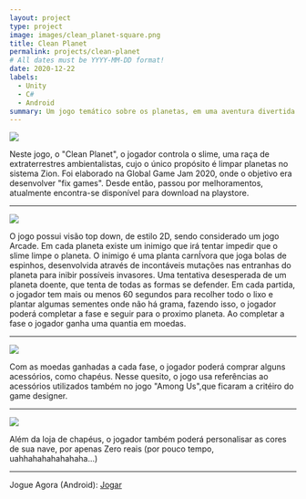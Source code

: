 ```yaml
---
layout: project
type: project
image: images/clean_planet-square.png
title: Clean Planet
permalink: projects/clean-planet
# All dates must be YYYY-MM-DD format!
date: 2020-12-22
labels:
  - Unity
  - C#
  - Android
summary: Um jogo temático sobre os planetas, em uma aventura divertida e lúdica.
---
```


<img class="ui image" src="{{ site.baseurl }}/images/clean_planet-header.png">

Neste jogo, o "Clean Planet", o jogador controla o slime, uma raça de extraterrestres ambientalistas, cujo o único propósito é limpar planetas no sistema Zion.
Foi elaborado na Global Game Jam 2020, onde o objetivo era desenvolver "fix games". Desde então, passou por melhoramentos, atualmente encontra-se disponível para download na playstore. 

<hr>
<img class="ui image" src="{{ site.baseurl }}/images/screenshots/cp-1.png">

O jogo possui visão top down, de estilo 2D, sendo considerado um jogo Arcade.
Em cada planeta existe um inimigo que irá tentar impedir que o slime limpe o planeta. O inimigo é uma planta carnÍvora que joga bolas de espinhos, desenvolvida através de incontáveis mutações nas entranhas do planeta para inibir possíveis invasores. Uma tentativa desesperada de um planeta doente, que tenta de todas as formas se defender. Em cada partida, o jogador tem mais ou menos 60 segundos para recolher todo o lixo e plantar algumas sementes onde não há grama, fazendo isso, o jogador poderá completar a fase e seguir para o proximo planeta. Ao completar a fase o jogador ganha uma quantia em moedas.

<hr>
<img class="ui image" src="{{ site.baseurl }}/images/screenshots/cp-2.png">

Com as moedas ganhadas a cada fase, o jogador poderá comprar alguns acessórios, como chapéus.  Nesse quesito, o jogo usa referências ao acessórios utilizados também no jogo "Among Us",que ficaram a critéiro do game designer.

<hr>
<img class="ui image" src="{{ site.baseurl }}/images/screenshots/cp-3.png">

Além da loja de chapéus, o jogador também poderá personalisar as cores de sua nave, por apenas Zero reais (por pouco tempo, uahhahahahahahaha...)

<hr>
Jogue Agora (Android): <a href="https://play.google.com/store/apps/details?id=com.cakeroll.cleanplanet"><i class="large github icon"></i>Jogar</a>